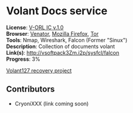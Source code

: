 # Volant Docs service

**License**: [V-ORL IC v.1.0](https://github.com/Joomipoll/volant-docs/blob/main/LICENSE.md) <br>
**Browser**: [Venator](https://venator.cyberyozh.com/), [Mozilla Firefox](https://www.mozilla.org/sr/firefox/new/), [Tor](https://www.torproject.org/) <br>
**Tools**: Nmap, Wireshark, Falcon (Former "Sinux") <br>
**Description**: Collection of documents volant <br>
**Link(s)**: http://vsoftpack3Zm.i2p/sysfcl/falcon <br>
**Progress**: 3%

[Volant127 recovery project](https://github.com/users/Joomipoll/projects/2)

<!--
## Developments *opt.*

*Maybe you created something while searching? Be sure to write about it in this section*
-->

## Contributors

- CryoniXXX (link coming soon)

<!--
## *opt. User section name*

*You can customize it however you like*
-->
